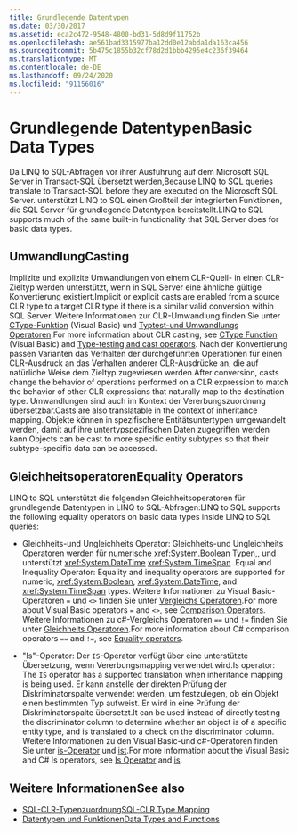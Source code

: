 ```yaml
---
title: Grundlegende Datentypen
ms.date: 03/30/2017
ms.assetid: eca2c472-9548-4800-bd31-5d8d9f11752b
ms.openlocfilehash: ae561bad3315977ba12dd0e12abda1da163ca456
ms.sourcegitcommit: 5b475c1855b32cf78d2d1bbb4295e4c236f39464
ms.translationtype: MT
ms.contentlocale: de-DE
ms.lasthandoff: 09/24/2020
ms.locfileid: "91156016"
---
```

# <a name="basic-data-types"></a><span data-ttu-id="d40c2-102">Grundlegende Datentypen</span><span class="sxs-lookup"><span data-stu-id="d40c2-102">Basic Data Types</span></span>

<span data-ttu-id="d40c2-103">Da LINQ to SQL-Abfragen vor ihrer Ausführung auf dem Microsoft SQL Server in Transact-SQL übersetzt werden,</span><span class="sxs-lookup"><span data-stu-id="d40c2-103">Because LINQ to SQL queries translate to Transact-SQL before they are executed on the Microsoft SQL Server.</span></span> <span data-ttu-id="d40c2-104">unterstützt LINQ to SQL einen Großteil der integrierten Funktionen, die SQL Server für grundlegende Datentypen bereitstellt.</span><span class="sxs-lookup"><span data-stu-id="d40c2-104">LINQ to SQL supports much of the same built-in functionality that SQL Server does for basic data types.</span></span>  
  
## <a name="casting"></a><span data-ttu-id="d40c2-105">Umwandlung</span><span class="sxs-lookup"><span data-stu-id="d40c2-105">Casting</span></span>  

 <span data-ttu-id="d40c2-106">Implizite und explizite Umwandlungen von einem CLR-Quell- in einen CLR-Zieltyp werden unterstützt, wenn in SQL Server eine ähnliche gültige Konvertierung existiert.</span><span class="sxs-lookup"><span data-stu-id="d40c2-106">Implicit or explicit casts are enabled from a source CLR type to a target CLR type if there is a similar valid conversion within SQL Server.</span></span> <span data-ttu-id="d40c2-107">Weitere Informationen zur CLR-Umwandlung finden Sie unter [CType-Funktion](../../../../../visual-basic/language-reference/functions/ctype-function.md) (Visual Basic) und [Typtest-und Umwandlungs Operatoren](../../../../../csharp/language-reference/operators/type-testing-and-cast.md).</span><span class="sxs-lookup"><span data-stu-id="d40c2-107">For more information about CLR casting, see [CType Function](../../../../../visual-basic/language-reference/functions/ctype-function.md) (Visual Basic) and [Type-testing and cast operators](../../../../../csharp/language-reference/operators/type-testing-and-cast.md).</span></span> <span data-ttu-id="d40c2-108">Nach der Konvertierung passen Varianten das Verhalten der durchgeführten Operationen für einen CLR-Ausdruck an das Verhalten anderer CLR-Ausdrücke an, die auf natürliche Weise dem Zieltyp zugewiesen werden.</span><span class="sxs-lookup"><span data-stu-id="d40c2-108">After conversion, casts change the behavior of operations performed on a CLR expression to match the behavior of other CLR expressions that naturally map to the destination type.</span></span> <span data-ttu-id="d40c2-109">Umwandlungen sind auch im Kontext der Vererbungszuordnung übersetzbar.</span><span class="sxs-lookup"><span data-stu-id="d40c2-109">Casts are also translatable in the context of inheritance mapping.</span></span> <span data-ttu-id="d40c2-110">Objekte können in spezifischere Entitätsuntertypen umgewandelt werden, damit auf ihre untertypspezifischen Daten zugegriffen werden kann.</span><span class="sxs-lookup"><span data-stu-id="d40c2-110">Objects can be cast to more specific entity subtypes so that their subtype-specific data can be accessed.</span></span>  
  
## <a name="equality-operators"></a><span data-ttu-id="d40c2-111">Gleichheitsoperatoren</span><span class="sxs-lookup"><span data-stu-id="d40c2-111">Equality Operators</span></span>  

 <span data-ttu-id="d40c2-112">LINQ to SQL unterstützt die folgenden Gleichheitsoperatoren für grundlegende Datentypen in LINQ to SQL-Abfragen:</span><span class="sxs-lookup"><span data-stu-id="d40c2-112">LINQ to SQL supports the following equality operators on basic data types inside LINQ to SQL queries:</span></span>  
  
- <span data-ttu-id="d40c2-113">Gleichheits-und Ungleichheits Operator: Gleichheits-und Ungleichheits Operatoren werden für numerische <xref:System.Boolean> Typen,, und unterstützt <xref:System.DateTime> <xref:System.TimeSpan> .</span><span class="sxs-lookup"><span data-stu-id="d40c2-113">Equal and Inequality Operator: Equality and inequality operators are supported for numeric, <xref:System.Boolean>, <xref:System.DateTime>, and <xref:System.TimeSpan> types.</span></span> <span data-ttu-id="d40c2-114">Weitere Informationen zu Visual Basic-Operatoren `=` und `<>` finden Sie unter [Vergleichs Operatoren](../../../../../visual-basic/language-reference/operators/comparison-operators.md).</span><span class="sxs-lookup"><span data-stu-id="d40c2-114">For more about Visual Basic operators `=` and `<>`, see [Comparison Operators](../../../../../visual-basic/language-reference/operators/comparison-operators.md).</span></span> <span data-ttu-id="d40c2-115">Weitere Informationen zu c#-Vergleichs Operatoren `==` und `!=` finden Sie unter [Gleichheits Operatoren](../../../../../csharp/language-reference/operators/equality-operators.md).</span><span class="sxs-lookup"><span data-stu-id="d40c2-115">For more information about C# comparison operators `==` and `!=`, see [Equality operators](../../../../../csharp/language-reference/operators/equality-operators.md).</span></span>
  
- <span data-ttu-id="d40c2-116">"Is"-Operator: Der `IS`-Operator verfügt über eine unterstützte Übersetzung, wenn Vererbungsmapping verwendet wird.</span><span class="sxs-lookup"><span data-stu-id="d40c2-116">Is operator: The `IS` operator has a supported translation when inheritance mapping is being used.</span></span> <span data-ttu-id="d40c2-117">Er kann anstelle der direkten Prüfung der Diskriminatorspalte verwendet werden, um festzulegen, ob ein Objekt einen bestimmten Typ aufweist. Er wird in eine Prüfung der Diskriminatorspalte übersetzt.</span><span class="sxs-lookup"><span data-stu-id="d40c2-117">It can be used instead of directly testing the discriminator column to determine whether an object is of a specific entity type, and is translated to a check on the discriminator column.</span></span> <span data-ttu-id="d40c2-118">Weitere Informationen zu den Visual Basic-und c#-Operatoren finden Sie unter [is-Operator](../../../../../visual-basic/language-reference/operators/is-operator.md) und [ist](../../../../../csharp/language-reference/operators/type-testing-and-cast.md#is-operator).</span><span class="sxs-lookup"><span data-stu-id="d40c2-118">For more information about the Visual Basic and C# Is operators, see [Is Operator](../../../../../visual-basic/language-reference/operators/is-operator.md) and [is](../../../../../csharp/language-reference/operators/type-testing-and-cast.md#is-operator).</span></span>  
  
## <a name="see-also"></a><span data-ttu-id="d40c2-119">Weitere Informationen</span><span class="sxs-lookup"><span data-stu-id="d40c2-119">See also</span></span>

- [<span data-ttu-id="d40c2-120">SQL-CLR-Typenzuordnung</span><span class="sxs-lookup"><span data-stu-id="d40c2-120">SQL-CLR Type Mapping</span></span>](sql-clr-type-mapping.md)
- [<span data-ttu-id="d40c2-121">Datentypen und Funktionen</span><span class="sxs-lookup"><span data-stu-id="d40c2-121">Data Types and Functions</span></span>](data-types-and-functions.md)
